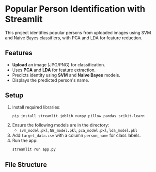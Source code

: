 # Popular Person Identification with Streamlit

This project identifies popular persons from uploaded images using SVM and Naive Bayes classifiers, with PCA and LDA for feature reduction.

## Features
- **Upload** an image (JPG/PNG) for classification.
- Uses **PCA** and **LDA** for feature extraction.
- Predicts identity using **SVM** and **Naive Bayes** models.
- Displays the predicted person's name.

## Setup

1. Install required libraries:
    ```bash
    pip install streamlit joblib numpy pillow pandas scikit-learn
    ```
2. Ensure the following models are in the directory:
   - `svm_model.pkl`, `NB_model.pkl`, `pca_model.pkl`, `lda_model.pkl`
3. Add `target_data.csv` with a column `person_name` for class labels.
4. Run the app:
    ```bash
    streamlit run app.py
    ```

## File Structure
